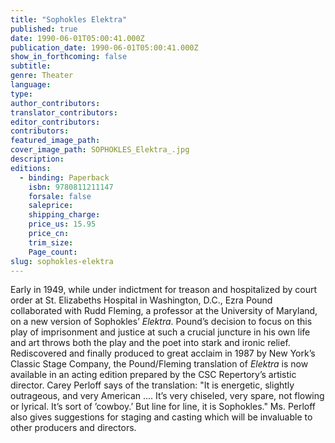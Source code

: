 ```yaml
---
title: "Sophokles Elektra"
published: true
date: 1990-06-01T05:00:41.000Z
publication_date: 1990-06-01T05:00:41.000Z
show_in_forthcoming: false
subtitle:
genre: Theater
language:
type:
author_contributors:
translator_contributors:
editor_contributors:
contributors:
featured_image_path:
cover_image_path: SOPHOKLES_Elektra_.jpg
description:
editions:
  - binding: Paperback
    isbn: 9780811211147
    forsale: false
    saleprice:
    shipping_charge:
    price_us: 15.95
    price_cn:
    trim_size:
    Page_count:
slug: sophokles-elektra
---
```


Early in 1949, while under indictment for treason and hospitalized by court order at St. Elizabeths Hospital in Washington, D.C., Ezra Pound collaborated with Rudd Fleming, a professor at the University of Maryland, on a new version of Sophokles’ _Elektra_. Pound’s decision to focus on this play of imprisonment and justice at such a crucial juncture in his own life and art throws both the play and the poet into stark and ironic relief. Rediscovered and finally produced to great acclaim in 1987 by New York’s Classic Stage Company, the Pound/Fleming translation of _Elektra_ is now available in an acting edition prepared by the CSC Repertory’s artistic director. Carey Perloff says of the translation: "It is energetic, slightly outrageous, and very American .... It’s very chiseled, very spare, not flowing or lyrical. It’s sort of ’cowboy.’ But line for line, it is Sophokles." Ms. Perloff also gives suggestions for staging and casting which will be invaluable to other producers and directors.

